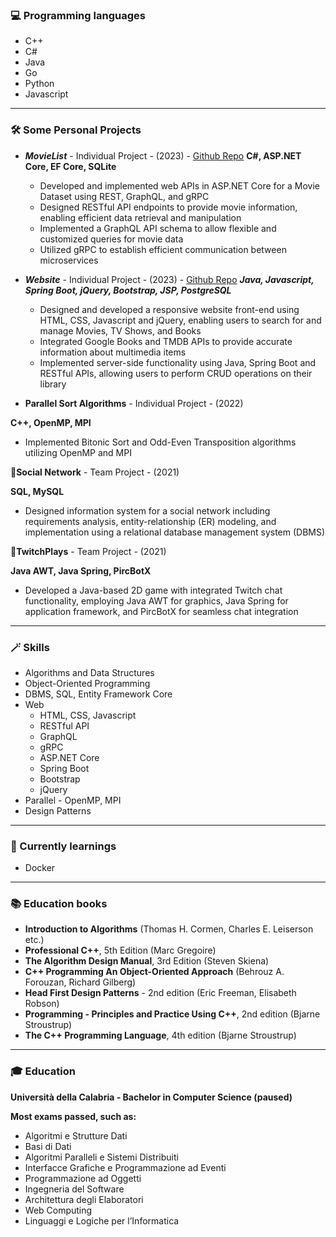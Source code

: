 ### 💻 Programming languages
- C++
- C#
- Java
- Go
- Python
- Javascript

---

### 🛠️ Some Personal Projects

- ***MovieList*** - Individual Project - (2023) - [Github Repo](https://github.com/DomenicoMichienzi/MovieList)
    **C#, ASP.NET Core, EF Core, SQLite**
    - Developed and implemented web APIs in ASP.NET Core for a Movie Dataset using REST, GraphQL, and gRPC
    - Designed RESTful API endpoints to provide movie information, enabling efficient data retrieval and manipulation
    - Implemented a GraphQL API schema to allow flexible and customized queries for movie data
    - Utilized gRPC to establish efficient communication between microservices

- ***Website*** - Individual Project - (2023) - [Github Repo](https://github.com/DomenicoMichienzi/Website)
    ***Java, Javascript, Spring Boot, jQuery, Bootstrap, JSP, PostgreSQL***
    - Designed and developed a responsive website front-end using HTML, CSS, Javascript and jQuery, enabling users to search for and manage Movies, TV Shows, and Books
    - Integrated Google Books and TMDB APIs to provide accurate information about multimedia items
    - Implemented server-side functionality using Java, Spring Boot and RESTful APIs, allowing users to perform CRUD operations on their library

- **Parallel Sort Algorithms** - Individual Project - (2022)

**C++, OpenMP, MPI**

- Implemented Bitonic Sort and Odd-Even Transposition algorithms utilizing OpenMP and MPI

🔻**Social Network** - Team Project - (2021)

**SQL, MySQL**

- Designed information system for a social network including requirements analysis, entity-relationship (ER) modeling, and implementation using a relational database management system (DBMS)

🔻**TwitchPlays** - Team Project - (2021)

**Java AWT, Java Spring, PircBotX**

- Developed a Java-based 2D game with integrated Twitch chat functionality, employing Java AWT for graphics, Java Spring for application framework, and PircBotX for seamless chat integration

---

### 🪄 Skills

- Algorithms and Data Structures
- Object-Oriented Programming
- DBMS, SQL, Entity Framework Core
- Web
    - HTML, CSS, Javascript
    - RESTful API
    - GraphQL
    - gRPC
    - ASP.NET Core
    - Spring Boot
    - Bootstrap
    - jQuery
- Parallel - OpenMP, MPI
- Design Patterns

---

### 📖 Currently learnings

- Docker

---

### 📚 Education books

- **Introduction to Algorithms** (Thomas H. Cormen, Charles E. Leiserson etc.)
- **Professional C++**, 5th Edition (Marc Gregoire)
- **The Algorithm Design Manual**, 3rd Edition (Steven Skiena)
- **C++ Programming An Object-Oriented Approach** (Behrouz A. Forouzan, Richard Gilberg)
- **Head First Design Patterns** - 2nd edition (Eric Freeman, Elisabeth Robson)
- **Programming - Principles and Practice Using C++**, 2nd edition (Bjarne Stroustrup)
- **The C++ Programming Language**, 4th edition (Bjarne Stroustrup)

---

### 🎓 Education

**Università della Calabria - Bachelor in Computer Science (paused)**

**Most exams passed, such as:**

- Algoritmi e Strutture Dati
- Basi di Dati       
- Algoritmi Paralleli e Sistemi Distribuiti
- Interfacce Grafiche e Programmazione ad Eventi
- Programmazione ad Oggetti
- Ingegneria del Software
- Architettura degli Elaboratori
- Web Computing
- Linguaggi e Logiche per l’Informatica
